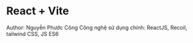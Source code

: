 # React + Vite

Author: Nguyễn Phước Công
Công nghệ sử dụng chính: ReactJS, Recoil, tailwind CSS, JS ES6

